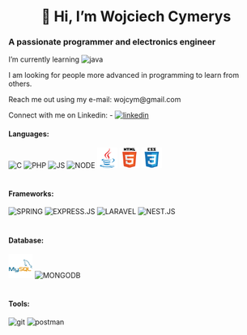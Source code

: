 <h1 align="center">👋 Hi, I’m Wojciech Cymerys</h1>
<h3>A passionate programmer and electronics engineer</h3>
<p>I’m currently learning <img width="32" alt="java" src="https://user-images.githubusercontent.com/61706174/210135575-860f82b2-dd89-44c3-9986-aa36f9965f51.png"></p>
<p>I am looking for people more advanced in programming to learn from others.</p>
<p>Reach me out using my e-mail: wojcym@gmail.com</p>
<p>Connect with me on Linkedin: -  <a href="https://linkedin.com/in/wojciech-cymerys-baa5b319a"> <img width="24" alt="linkedin" src="https://user-images.githubusercontent.com/61706174/210136127-8118cb1e-c532-4c28-9ee0-49352d8faf80.png"></a></p>
<h4 align="left">Languages:</h4>
<p align="left">  
  <img src="https://user-images.githubusercontent.com/61706174/210140867-ab9061c8-9d49-40cf-922f-a943c5d0b228.png" alt="C" width="40" height="40"/>
  <img src="https://user-images.githubusercontent.com/61706174/210141065-091e699c-ba84-40b5-93e6-f9fb5f8dcc1a.png" alt="PHP" width="40" height="40"/>
  <img src="https://user-images.githubusercontent.com/61706174/210136730-69f01998-27fd-4406-b628-92710f51e3b7.png" alt="JS" width="40" height="40"/>
  <img src="https://user-images.githubusercontent.com/61706174/210141040-e317a831-72fe-4e1f-a17f-20be1381feed.png" alt="NODE" width="40" height="40"/>
  <img src="https://raw.githubusercontent.com/devicons/devicon/master/icons/java/java-original.svg" alt="java" width="40" height="40"/>
  <img src="https://raw.githubusercontent.com/devicons/devicon/master/icons/html5/html5-original-wordmark.svg" alt="HTML5" width="40" height="40"/> 
  <img src="https://raw.githubusercontent.com/devicons/devicon/master/icons/css3/css3-original-wordmark.svg" alt="CSS3" width="40" height="40"/>
</p>
<h1/>
<h4>Frameworks:</h4>
<p align="left"> 
  <img src="https://www.vectorlogo.zone/logos/springio/springio-icon.svg" alt="SPRING" width="36" height="36"/>
  <img src="https://user-images.githubusercontent.com/61706174/210148659-8e9cc37a-a2ed-48c2-ada0-94174b4abccf.svg" alt="EXPRESS.JS" width="80" height="36"/>
  <img src="https://user-images.githubusercontent.com/61706174/210148944-794a4e7f-27e5-4f3f-a772-8343770836a7.png" alt="LARAVEL" width="36" height="36"/>
  <img src="https://user-images.githubusercontent.com/61706174/210148872-e77db20f-b38e-43a4-a735-8cf452e886be.png" alt="NEST.JS" width="36" height="36"/>
</p>
<h1/> 
<h4 align="left">Database:</h4>
<p align="left"> 
  <img src="https://raw.githubusercontent.com/devicons/devicon/master/icons/mysql/mysql-original-wordmark.svg" alt="MYSQL" width="48" height="48"/>
  <img src="https://user-images.githubusercontent.com/61706174/210149315-9c43545a-97fa-4070-a738-f59b9463a43a.png" alt="MONGODB" width="48" height="48"/>
</p>
<h1/>  
<h4 align="left">Tools:</h4>
<p align="left"> 
  <img src="https://www.vectorlogo.zone/logos/git-scm/git-scm-icon.svg" alt="git" width="40" height="40"/> 
  <img src="https://www.vectorlogo.zone/logos/getpostman/getpostman-icon.svg" alt="postman" width="40" height="40"/> 
</p>


<!---
CymerysWojciech/CymerysWojciech is a ✨ special ✨ repository because its `README.md` (this file) appears on your GitHub profile.
You can click the Preview link to take a look at your changes.
--->
